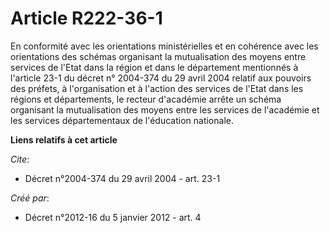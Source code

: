 # Article R222-36-1

En conformité avec les orientations ministérielles et en cohérence avec les orientations des schémas organisant la
mutualisation des moyens entre services de l'Etat dans la région et dans le département mentionnés à l'article 23-1 du décret
n° 2004-374 du 29 avril 2004 relatif aux pouvoirs des préfets, à l'organisation et à l'action des services de l'Etat dans les
régions et départements, le recteur d'académie arrête un schéma organisant la mutualisation des moyens entre les services de
l'académie et les services départementaux de l'éducation nationale.

**Liens relatifs à cet article**

_Cite_:

  - Décret n°2004-374 du 29 avril 2004 - art. 23-1

_Créé par_:

  - Décret n°2012-16 du 5 janvier 2012 - art. 4
